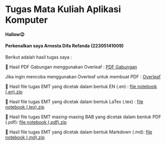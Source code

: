 # Tugas Mata Kuliah Aplikasi Komputer
#### Hallow😉
#### Perkenalkan saya Arnesta Difa Refanda (22305141009)

Berikut adalah hasil tugas saya :

🌻 Hasil PDF Gabungan menggunakan Overleaf : 
[PDF Gabungan](https://github.com/Arnestadipp/Latexdifa/files/13524419/Latex.Difa.pdf)

Jika ingin mencoba menggunakan Overleaf untuk membuat PDF :
[Overleaf](https://www.overleaf.com/project/6568b12d47dec6bb71d0915b)

🌻 Hasil file tugas EMT yang dicetak dalam bentuk EN (.en) : 
[file notebook (.en).zip](https://github.com/Arnestadipp/Aplikomdipaa/files/13525104/EMT_Arnesta.Difa.Refanda_22305141009.en.zip)

🌻 Hasil file tugas EMT yang dicetak dalam bentuk LaTex (.tex) :
[file notebook (.tex).zip](https://github.com/Arnestadipp/Aplikomdipaa/files/13525303/LATEX_Arnesta.Difa.Refanda_22305141009.tex.zip)

🌻 Hasil file tugas EMT masing-masing BAB yang dicetak dalam bentuk PDF (.pdf):
[file notebook (.pdf).zip](https://github.com/Arnestadipp/Aplikomdipaa/files/13525390/EMT_Arnesta.Difa.Refanda_22305141009.pdf.zip)

🌻 Hasil file tugas EMT yang dicetak dalam bentuk Markdown (.md):
[file notebook (.md).zip](https://github.com/Arnestadipp/Aplikomdipaa/files/13525388/MARKDOWN_Arnesta.Difa.Refanda_22305141009.md.zip)

